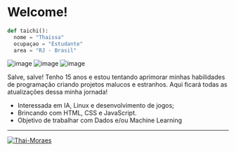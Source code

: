# Welcome!
```python
def taichi():
  nome = "Thaissa"
  ocupaçao = "Estudante"
  area = "RJ - Brasil"
```

![image](https://img.shields.io/badge/Python-3776AB?style=for-the-badge&logo=python&logoColor=white) ![image](https://img.shields.io/badge/C%2B%2B-00599C?style=for-the-badge&logo=c%2B%2B&logoColor=white) ![image](https://img.shields.io/badge/C-00599C?style=for-the-badge&logo=c&logoColor=white) 

Salve, salve! Tenho 15 anos e estou tentando aprimorar minhas habilidades de programação criando projetos malucos e estranhos. Aqui ficará todas as atualizações dessa minha jornada!

- Interessada em IA, Linux e desenvolvimento de jogos;
- Brincando com HTML, CSS e JavaScript.
- Objetivo de trabalhar com Dados e/ou Machine Learning
  
___

[![Thai-Moraes](https://github-readme-stats.vercel.app/api/top-langs/?username=Thai-Moraes&hide=html&layout=compact&theme=radical)](https://github.com/anuraghazra/github-readme-stats)

